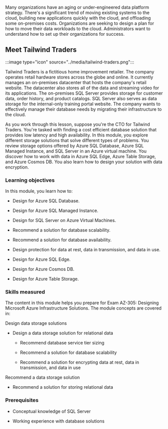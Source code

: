 
Many organizations have an aging or under-engineered data platform strategy. There's a significant trend of moving existing systems to the cloud, building new applications quickly with the cloud, and offloading some on-premises costs. Organizations are seeking to design a plan for how to move their data workloads to the cloud. Administrators want to understand how to set up their organizations for success. 

## Meet Tailwind Traders

:::image type="icon" source="../media/tailwind-traders.png":::

Tailwind Traders is a fictitious home improvement retailer. The company operates retail hardware stores across the globe and online. It currently manages an on-premises datacenter that hosts the company's retail website. The datacenter also stores all of the data and streaming video for its applications. The on-premises SQL Server provides storage for customer data, order history, and product catalogs. SQL Server also serves as data storage for the internal-only training portal website. The company wants to effectively manage their database needs by migrating their infrastructure to the cloud. 

As you work through this lesson, suppose you're the CTO for Tailwind Traders. You're tasked with finding a cost efficient database solution that provides low latency and high availability. In this module, you explore different storage solutions that solve different types of problems. You review storage options offered by Azure SQL Database, Azure SQL Managed Instance, and SQL Server in an Azure virtual machine. You discover how to work with data in Azure SQL Edge, Azure Table Storage, and Azure Cosmos DB. You also learn how to design your solution with data encryption. 

### Learning objectives

In this module, you learn how to:

- Design for Azure SQL Database.

- Design for Azure SQL Managed Instance.

- Design for SQL Server on Azure Virtual Machines.

- Recommend a solution for database scalability.

- Recommend a solution for database availability.

- Design protection for data at rest, data in transmission, and data in use.

- Design for Azure SQL Edge.

- Design for Azure Cosmos DB.

- Design for Azure Table Storage.

### Skills measured

The content in this module helps you prepare for Exam AZ-305: Designing Microsoft Azure Infrastructure Solutions. The module concepts are covered in:

Design data storage solutions

- Design a data storage solution for relational data

   - Recommend database service tier sizing

   - Recommend a solution for database scalability

   - Recommend a solution for encrypting data at rest, data in transmission, and data in use

Recommend a data storage solution

- Recommend a solution for storing relational data

### Prerequisites

- Conceptual knowledge of SQL Server 

- Working experience with database solutions